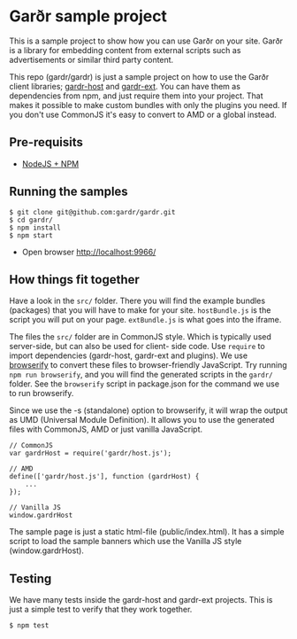 # Garðr sample project

This is a sample project to show how you can use Garðr on your site. Garðr is a library for embedding content from
external scripts such as advertisements or similar third party content.

This repo (gardr/gardr) is just a sample project on how to use the Garðr client libraries;
[gardr-host](https://github.com/gardr/host/) and [gardr-ext](https://github.com/gardr/ext/). You can have them as
dependencies from npm, and just require them into your project. That makes it possible to make custom bundles with only
the plugins you need. If you don't use CommonJS it's easy to convert to AMD or a global instead.


## Pre-requisits
* [NodeJS + NPM](http://nodejs.org)

## Running the samples

    $ git clone git@github.com:gardr/gardr.git
    $ cd gardr/
  	$ npm install
  	$ npm start

* Open browser [http://localhost:9966/](http://localhost:9966/)


## How things fit together

Have a look in the `src/` folder. There you will find the example bundles (packages) that you will have to make for
your site. `hostBundle.js` is the script you will put on your page. `extBundle.js` is what goes into the iframe.

The files the `src/` folder are in CommonJS style. Which is typically used server-side, but can also be used for client-
side code. Use `require` to import dependencies (gardr-host, gardr-ext and plugins). We use
[browserify](https://www.npmjs.org/package/browserify) to convert these files to browser-friendly JavaScript. Try
running `npm run browserify`, and you will find the generated scripts in the `gardr/` folder. See the `browserify`
script in package.json for the command we use to run browserify.

Since we use the -s (standalone) option to browserify, it will wrap the output as UMD (Universal Module Definition). It
allows you to use the generated files with CommonJS, AMD or just vanilla JavaScript.

    // CommonJS
    var gardrHost = require('gardr/host.js');

    // AMD
    define(['gardr/host.js'], function (gardrHost) {
        ...
    });

    // Vanilla JS
    window.gardrHost

The sample page is just a static html-file (public/index.html). It has a simple script to load the sample banners which
use the Vanilla JS style (window.gardrHost).


## Testing

We have many tests inside the gardr-host and gardr-ext projects. This is just a simple test to verify that they work
together.

	$ npm test
